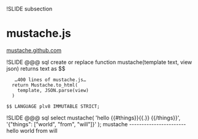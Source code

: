 !SLIDE subsection
# mustache.js
[mustache.github.com](http://mustache.github.com/)

!SLIDE
    @@@ sql
    create or replace function
    mustache(template text, view json)
    returns text as $$

       …400 lines of mustache.js…
      return Mustache.to_html(
        template, JSON.parse(view)
      )

    $$ LANGUAGE plv8 IMMUTABLE STRICT;

!SLIDE
    @@@ sql
    select mustache(
      'hello {{#things}}{{.}} {{/things}}',
      '{"things": ["world", "from", "will"]}'
    );
             mustache
      -----------------------
       hello world from will


